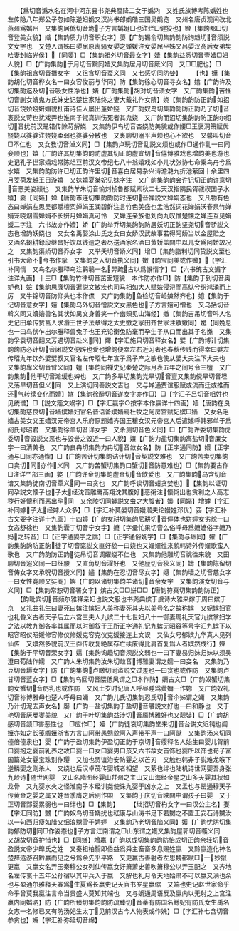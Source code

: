 <!-- { "loadSidebar": true } -->
　　【爲切音潙水名在河中河东县书尧典厘降二女于嬀汭　又姓氏族博考陈嬀姓也左传隐八年郑公子忽如陈逆妇嬀又汉尚书郎嬀皓三国吴嬀览　又州名唐贞观间改北燕州爲嬀州　又集韵居僞切音垝子方言嬀娗□也注烂□健狡也】嬁【集韵都□切音登美女貌】嬂【集韵质力切音职女字】嬃【广韵锡俞切集韵韵防询趋切音须説文女字也　又楚人谓姊曰嬃屈原离骚女嬃之婵媛注女嬃屈平姊又吕嬃汉髙后女弟樊哙妻封临光侯】【同嬃】□【集韵祖外切音最女字】嬄【集韵益悉切音壹嬄□妇人貌】□【广韵集韵于月切音黦同嬄又集韵居月切音厥义同　又□□肥也】□【集韵祖含切音撍女字　又徂含切音蚕义同　又七感切同防婪】
　　【也】嬅【集韵胡化切音桦女名一曰女容俊丽与华同】防【集韵徐心切音寻女名】嬆【广韵许及切集韵迄及切音吸女性净也】嬇【广韵集韵胡对切音溃女字　又广韵集韵苦怪切音蒯女嬇鬼方氏妹史记楚世家陆终之妻大戴礼作女隤】娆【集韵韵防正韵如招切音饶娇娆姸媚貌杜甫诗佳人屡出董娇娆　又广韵奴鸟切集韵韵防正韵乃了切音褭説文苛也扰戏弄也淮南子俶真训伤死者其鬼娆　又广韵而沼切集韵韵防正韵尔绍切音扰前汉鼂错传除苛解娆　又集韵伊鸟切音杳娆防美貌或作婹□王褒洞箫赋优娆娆以婆婆注娆娆柔弱也婆婆分散也　又褭聊切溺平声烦也心不欲也　又馨叫切音□不仁也　又女教切音淖义同】□【集韵卢玩切音乱説文烦也或作□通作乱一曰同娈顺也】嬉【广韵许其切集韵韵防虚其切正韵虚宜切音僖博雅戏也增韵美也游也史记孔子世家嬉戏常陈俎豆前汉文帝纪七八十翁嬉戏如小儿状张协七命乗鸟舟兮爲水嬉　又集韵韵防许已切正韵许里切音喜白居易杂兴诗澹滟九折池萦回十余里四月芰荷发越王日游嬉　又妹嬉夏桀妃见妹字注　又广韵集韵韵会许记切正韵许意切音憙美姿顔也　又集韵羊朱切音愉刘桢鲁都赋素秋二七天汉指隅民胥祓禊国子水嬉】嬊【同嬿】婵【唐韵市连切集韵韵防时连切音禅説文婵娟态也　又凡物有色态曰婵娟左思吴都赋檀栾婵娟玉润碧鲜注言竹色美盛也孟浩然词花婵娟沃春泉竹婵娟笼晓烟雪婵娟不长姸月婵娟真可怜　又婵连亲族也刘向九叹惟楚懐之婵连互见娟媛二字注　六书故亦作嬗】娇【广韵举乔切集韵韵防居妖切正韵坚尧切音骄説文态也增韵妖娆也　又女名禹娶涂山氏之女曰女娇汉武故事若得阿娇当以金屋贮之　又酒名辍耕録段继昌好饮以钱遗之者尽送酒家名酒曰黄娇盖闗中以儿女爲阿娇故况之　又集韵渠娇切音乔女字　又举夭切音娇义同】增□【集韵脂利切同贽説文至也引书大命不今书作挚　又集韵之入切音执义同】嬍【韵宝同美或作媺】【字汇补同惰　又鸟名尔雅释鸟注鹳鷒一名羿疏古以爲懈惰字】□【六书统古文媚字注详九画】十三□【集韵竹律切音茁面短貌　本作防亦作□】防【集韵于到切音奥妒也】嬐【集韵思廉切音暹説文敏疾也司马相如大人赋嬐侵浔而高纵兮纷鸿涌而上厉　又牛锦切音防仰头也本作僸　又广韵集韵鱼检切音崄嬐然齐也】嬑【集韵于记切音意女字】嬒【集韵乌外切音懀説文女黑色也子方言嬒可憎也　又乌括切音斡义同又嬻嬒兽名其状如禺文身善笑一作幽頞见山海经】嬓【集韵吉吊切音呌人名史记田单传赞莒人求湣王世子法章得之太史嬓之家田齐世家注敫嬓同】嬔【同婏息也一曰鸟伏乍出尔雅释兽兔子也王充论衡兔防毫而孕生子从口而出其子名嬔　又集韵孚袁切音翻又芳遇切音赴义同】嬕【字汇施只切音释女名】嬖【广韵博计切集韵韵防必计切音闭説文便辟也爱也增韵便幸左右近习者也春秋传贱而得幸曰嬖左传昭九年饮外嬖嬖叔又官名左传昭七年宣子爲子产之敏也使从嬖大夫注下大夫也　又集韵卑义切音臂义同】嬗【集韵同禅史记秦楚之际月表五年之间号令三嬗　又广韵集韵他干切音滩缓也婢也　又广韵多旱切集韵党旱切音亶又集韵傥旱切音坦又荡旱切音但义同　又上演切同善説文吉也　又与婵通贾谊服赋或流而迁或推而还气转续变化而嬗】嬘【集韵徐醉切音遂女字亦作□】□【字汇子吕切音咀姓也见统谱】□【説文籀文娲字】□【字汇嬴字○按字本作嬴详十四画】嫱【唐韵在良切集韵慈良切音墙嫔嫱妇官名晋语备嫔嫱焉杜牧之阿房宫赋妃嫔□嫱　又女名毛嫱古美女又王嫱汉元帝宫人乐府原题嫱齐国王穰女汉元帝宫人后遣嫁呼韩邪单于爲阏氏号昭君　又集韵徐羊切音详女字　又杀测切音色义同】□【广韵许委切集韵虎委切音毁説文恶也与毁誉之毁近一曰人貎】嬚【广韵力盐切集韵离盐切音廉女字一曰清美也　又广韵良冉切集韵力冉切音敛女名】防【正字通同防】嬛【正字通与□同亦通惸】□【广韵苦计切集韵诘计切音契説文难也　又广韵苦卖切集韵口卖切同亦作义同　又广韵苦蟹切集韵口蟹切音防意难也】□【集韵要古作□注详覀部三画】嬜【广韵许金切集韵虚金切音歆爱也　又广韵集韵乌含切音谙又集韵徒南切音覃义同一曰贪也　又广韵呼谈切音蚶贪婪也】【集韵以证切同孕説文懐子也子太经沈首雕鹰髙翔沈其腹好恶粥注懐粥出也贪利之人高志秽行好懐利而恶出孕同　又余陵切同蝇説文虫之大腹者】嬝【同嫋】增嫭【字汇补同嫭子太经嫭人众多】□【字汇补莫晏切音嫚潜夫论嫚姓邓优】娈【字汇补古文娈字注详十九画】十四嬣【广韵女耕切集韵尼耕切音儜体也姘嬣女劣貌一曰女态舒徐也　又集韵囊丁切音宁女字】嬷【字彚忙果切音么俗呼母爲嬷嬷俗字嬷乃妈之转音】□【正字通嫢字之譌】□【正字通俗妩字】□【集韵与瘱同】嬥【广韵集韵韵防正韵徒了切音窕説文直好貌一曰娆也又嬥嬥徃来貌韩诗外传嬥歌蛮人歌也　又广韵韵防正韵徒吊切音调嬥娆不仁也　又集韵他雕切音祧徃来貌　又田聊切音迢义同一曰细腰　又直角切音濯好也　又他歴切音狄义同】嬦【集韵陈留切音俦女字又承呪切音授义同】嬧【集韵在忍切音尽女字】嬨【集韵墙之切音慈女字一曰女性寛顺又娤阁】嬩【广韵以诸切集韵羊诸切音余女字　又集韵演女切音与义同】□【集韵常恕切音署女字】嫔古文□□姘□□【唐韵符真切集韵韵防正】
　　【韵毗宾切音频尔雅释亲妇也説文服也书尧典嫔于虞诗大雅来嫁于周曰嫔于京　又礼曲礼生曰妻死曰嫔注嫔妇人美称妻死其夫以美号名之故称嫔　又妃嫔妇官也礼昏义古者天子后立六宫三夫人九嫔二十七世妇八十一御妻周礼天官九嫔掌妇学之法以教九御各率其属而以时御叙于王所正字通礼记九嫔无昭容等号字汇九嫔下以昭容昭仪昭媛修容修仪修媛克容克仪克媛接连上文误　又仙女号郁嫔九华真人见列仙传　又嫔然多貌前汉王莽传收复絶属存亡续废得比肩首复爲人者嫔然成行】嬫【集韵于平切音荣女字】嬬【集韵询趋切音须説文弱也一曰下妻易归妹归妹以须吴澄曰荀陆作嬬　又广韵人朱切集韵汝朱切竝音博雅妻谓之嬬一曰妾名　又集韵乃豆切音耨女字】防【广韵集韵卢瞰切同滥説文过差也一曰贪也或作防　又集韵卢甘切音蓝女字】□【集韵乌回切音隈低风谓之□本作防】嬭古文□【广韵奴蟹切集韵女蟹切音疓乳也或作防　又风土岁时记唐人呼昼睡爲黄嬭一作妳　又广韵奴礼切音祢博雅母也楚人呼母曰嬭　又广韵儿氏切集韵忍氏切音尒姊谓之嬭　又集韵乃计切泥去声女名】嬮【广韵一盐切集韵于盐切音餍説文好也一曰和静也　又于艳切音厌嬮嬱美貌　又广韵于叶切集韵益渉切音靥博雅好也又靓娤】□【广韵胡感切音颔□害恶性也　□应作□】嬯【广韵徒哀切集韵堂来切音台説文迟钝也阘嬯亦如之长笺阘嬯浙省方言曰阿带愚戆貌阿入声带平声一曰阿獃　又集韵汤来切同儓倍儓隶也】婴【广韵于盈切集韵伊盈切正韵于京切音缨释名人始生曰婴儿胷前曰婴抱之婴前乳养之故曰婴一曰女曰婴男曰孩又六书故女首饰也婴所以饰也荀子富国篇处女婴宝珠别作璎　又加也贾谊治安防婴之以芒刃　又触也韩非子説难龙喉下逆鳞婴之则杀人　又绕也后汉卓茂传婴城者相望　又萦也绊也陆机诗世网婴吾身张九龄诗随世网婴　又山名隋图经婴山幷州之主山又山海经金星之山多天婴其状如龙骨　又九婴水火之怪淮南子本经训尧使诛九婴于凶水之上　又盂也与罂通穆天子传黄金之婴之属又姓晋季膺之后别作賏　又集韵于庆切音映闗中谓孩子曰婴　又于正切音郢婴累弱也一曰绊也】□【集韵】
　　【纰招切音杓女字一曰汉公主名】嬱【字汇同防】嬲【广韵奴鸟切音娆扰也嵇康与山涛书足下若嬲之不置王安石诗嬲汝以一句西归瘦如腊又细浪嬲雪于娉婷　又集韵乃老切音脑义同】嬳【广韵忧防切集韵郁防切同□作姿态也子方言江南谓之□山东谓之嬳又集韵屋郭切音彠义同　又胡故切音护惜也】□【同嫸】增嬴【广韵以成切集韵韵防怡成切正韵余轻切音盈説文帝少皥氏之姓　又秦祖柏翳即伯益爲舜主畜畜多息赐姓嬴　又黔嬴造化神名楚辞逺游召黔嬴而见之兮爲余先乎平路　又更嬴古善射者左思魏都赋□一妙拟更嬴　又嬴女名弄玉秦穆公女列仙传嬴女好箫萧史善吹箫穆公以弄玉配之　又齐地名左传哀十五年公孙宿以其甲兵入于嬴　又解也礼月令天地始肃不可以嬴又满也余也与盈通尔雅释天春爲生夏爲长嬴史记天官书岁星嬴缩　又端也史记赵世家命乎命乎曾莫我嬴注言命当贵盛人莫知其端也　又与嬀通周语反及嬴内以无射之上宫注嬴内同嬀汭】防【广韵所臻切集韵韵防疏臻切音莘有防国名鲧妃有防氏女生禹名女志一名修已又有防汤妃生太丁见前汉古今人物表或作姺】□【字汇补七含切音参贪也】嬵【字汇补弥延切音绵】
